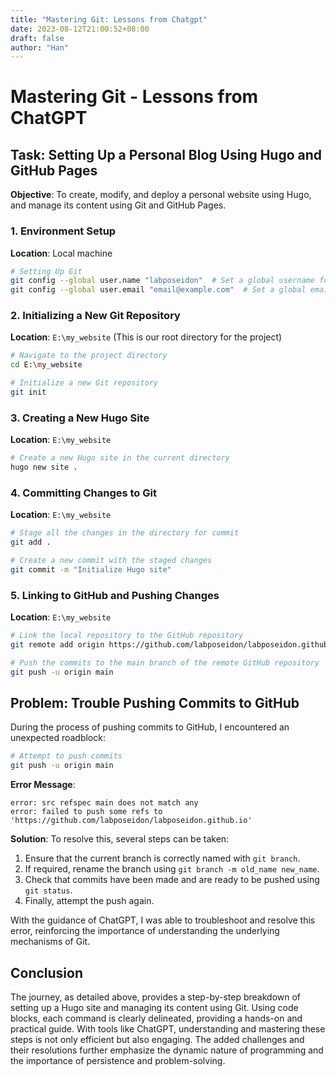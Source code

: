 ```yaml
---
title: "Mastering Git: Lessons from Chatgpt"
date: 2023-08-12T21:00:52+08:00
draft: false
author: "Han"
---
```


# Mastering Git - Lessons from ChatGPT

## Task: Setting Up a Personal Blog Using Hugo and GitHub Pages

**Objective**: To create, modify, and deploy a personal website using Hugo, and manage its content using Git and GitHub Pages.

### 1. Environment Setup

**Location**: Local machine

```bash
# Setting Up Git
git config --global user.name "labposeidon"  # Set a global username for Git operations.
git config --global user.email "email@example.com"  # Set a global email for commits.
```

### 2. Initializing a New Git Repository

**Location**: `E:\my_website` (This is our root directory for the project)

```bash
# Navigate to the project directory
cd E:\my_website

# Initialize a new Git repository
git init
```

### 3. Creating a New Hugo Site

**Location**: `E:\my_website`

```bash
# Create a new Hugo site in the current directory
hugo new site .
```

### 4. Committing Changes to Git

**Location**: `E:\my_website`

```bash
# Stage all the changes in the directory for commit
git add .

# Create a new commit with the staged changes
git commit -m "Initialize Hugo site"
```

### 5. Linking to GitHub and Pushing Changes

**Location**: `E:\my_website`

```bash
# Link the local repository to the GitHub repository
git remote add origin https://github.com/labposeidon/labposeidon.github.io

# Push the commits to the main branch of the remote GitHub repository
git push -u origin main
```

## Problem: Trouble Pushing Commits to GitHub

During the process of pushing commits to GitHub, I encountered an unexpected roadblock:

```bash
# Attempt to push commits
git push -u origin main
```

**Error Message**:

```vbnet
error: src refspec main does not match any
error: failed to push some refs to 'https://github.com/labposeidon/labposeidon.github.io'
```

**Solution**: To resolve this, several steps can be taken:

1. Ensure that the current branch is correctly named with `git branch`.
2. If required, rename the branch using `git branch -m old_name new_name`.
3. Check that commits have been made and are ready to be pushed using `git status`.
4. Finally, attempt the push again.

With the guidance of ChatGPT, I was able to troubleshoot and resolve this error, reinforcing the importance of understanding the underlying mechanisms of Git.

## Conclusion

The journey, as detailed above, provides a step-by-step breakdown of setting up a Hugo site and managing its content using Git. Using code blocks, each command is clearly delineated, providing a hands-on and practical guide. With tools like ChatGPT, understanding and mastering these steps is not only efficient but also engaging. The added challenges and their resolutions further emphasize the dynamic nature of programming and the importance of persistence and problem-solving.
